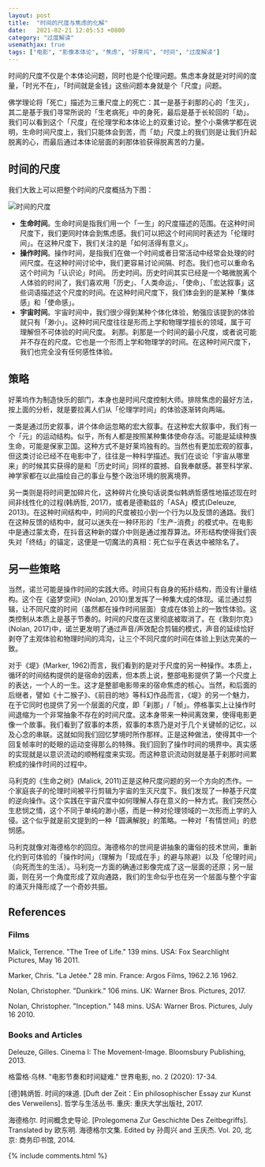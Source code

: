 ```yaml
---
layout: post
title:  "时间的尺度与焦虑的化解"
date:   2021-02-21 12:05:53 +0800
category: "过度解读"
usemathjax: true
tags: ["电影", "影像本体论", "焦虑", "好莱坞", "时间", "过度解读"]
---
```


时间的尺度不仅是个本体论问题，同时也是个伦理问题。焦虑本身就是对时间的度量，「时光不在」，「时间就是金钱」这些问题本身就是个「尺度」问题。

佛学理论将「死亡」描述为三重尺度上的死亡：其一是基于刹那的心的「生灭」，其二是基于我们寻常所说的「生老病死」中的身死，最后是基于长轮回的「劫」。我们可以看到这个「尺度」在伦理学和本体论上的双重讨论。整个小乘佛学都在说明，生命时间尺度上，我们只能体会到苦，而「劫」尺度上的我们则是让我们升起脱离的心，而最后通过本体论层面的刹那体验获得脱离苦的力量。

## 时间的尺度

我们大致上可以把整个时间的尺度概括为下图：

![时间的尺度](https://typora-picgo-bed.oss-cn-beijing.aliyuncs.com/%E6%97%B6%E9%97%B4%E7%9A%84%E5%B0%BA%E5%BA%A6.png)

- **生命时间**。生命时间是指我们用一个「一生」的尺度描述的范围。在这种时间尺度下，我们更同时体会到焦虑感。我们可以把这个时间同时表述为「伦理时间」。在这种尺度下，我们关注的是「如何活得有意义」。
- **操作时间**。操作时间，是指我们在做一个时间或者日常活动中经常会处理的时间尺度。在这种时间讨论中，我们更容易讨论间隔、时态。我们也可以重命名这个时间为「认识论」时间。
历史时间。历史时间其实已经是一个略微脱离个人体验的时间了，我们喜欢用「历史」、「人类命运」、「使命」、「宏达叙事」这些词语描述这个尺度的时间。在这种时间尺度下，我们体会到的是某种「集体感」和「使命感」。
- **宇宙时间**。宇宙时间中，我们很少得到某种个体化体验，勉强应该提到的体验就只有「渺小」。这种时间尺度往往是形而上学和物理学擅长的领域，属于可理解但不可体验的时间尺度。
刹那。刹那是一个时间的最小尺度，或者说可能并不存在的尺度。它也是一个形而上学和物理学的时间。在这种时间尺度下，我们也完全没有任何感性体验。

## 策略

好莱坞作为制造快乐的部门，本身也是时间尺度控制大师。排除焦虑的最好方法，按上面的分析，就是要拉离人们从「伦理学时间」的体验逐渐转向两端。

一类是通过历史叙事，讲个体命运忽略的宏大叙事。在这种宏大叙事中，我们有一个「元」的运动结构。似乎，所有人都是按照某种集体使命存活。可能是延续种族生命，可能是保家卫国。这种方式不是好莱坞独有的。当然也有更加宏观的叙事，但这类讨论已经不在电影中了，往往是一种科学描述。我们在谈论「宇宙从哪里来」的时候其实获得的是和「历史时间」同样的震撼、自我奉献感。甚至科学家、神学家都在以此描绘自己的事业与整个政治环境的脱离境界。

另一类则是将时间更加碎片化，这种碎片化换句话说类似韩炳哲感性地描述现在时间非线性化的过程(韩炳哲, 2017)，或者是德勒兹的「ASA」模式(Deleuze, 2013)。在这种时间结构中，时间的尺度被拉小到一个行为以及反馈的通路。我们在这种反馈的结构中，就可以迷失在一种环形的「生产-消费」的模式中。在电影中是通过蒙太奇，在抖音这种新的媒介中则是通过推荐算法。环形结构使得我们丧失对「终结」的锚定，这便是一切魔法的真相：死亡似乎在表达中被除名了。

## 另一些策略

当然，诺兰可能是操作时间的实践大师。时间只有自身的拓扑结构，而没有计量结构。这个在《盗梦空间》(Nolan, 2010)里发挥了一种集大成的体现。诺兰通过剪辑，让不同尺度的时间（虽然都在操作时间层面）变成在体验上的一致性体验。这类控制从本质上是基于节奏的。时间的尺度在这里彻底被取消了。在《敦刻尔克》(Nolan, 2017)中，诺兰更发明了通过声音/声效配合剪辑的模式，声音的延续恰好剥夺了主观体验和物理时间的鸿沟，让三个不同尺度的时间在体验上到达完美的一致。

对于《堤》(Marker, 1962)而言，我们看到的是对于尺度的另一种操作。本质上，循环的时间结构提供的是宿命的因素，但本质上说，整部电影提供了第一个尺度上的表达，一个人的一生。这才是整部电影带来的宿命焦虑的核心。当然，和后面的后继者，譬如《十二猴子》、《前目的地》等科幻作品而言，《堤》的另一个魅力，在于它同时也提供了另一个层面的尺度，即「刹那」/「帧」。停格事实上让操作时间退缩为一个非常抽象不存在的时间尺度。这本身带来一种间离效果，使得电影更像一个故事。我们看到了叙事的本质，叙事的本质乃是对于几个关键帧的记忆，以及心念的串联。这就如同我们回忆梦境时所作那样。正是这种做法，使得其中一个回复帧率时的眨眼的运动变得那么的特殊。我们回到了操作时间的境界中。真实感的实现就是以意识流动的顺畅程度来实现。而这种意识流动则就是基于刹那时间累积成的操作时间的过程中。

马利克的《生命之树》(Malick, 2011)正是这种尺度问题的另一个方向的杰作。一个家庭丧子的伦理时间被平行剪辑为宇宙的生灭尺度下。我们发现了一种基于尺度的逆向操作。这个实践在宇宙尺度中如何理解人存在意义的一种方式。我们突然心生悲悯之情，这个不同于单纯的渺小感，而是一种对伦理领域的一次形而上学的入侵。这个似乎就是前文提到的一种「圆满解脱」的策略。一种对「有情世间」的悲悯感。

马利克就像对海德格尔的回应。海德格尔的世间是讲抽象的庸俗的技术世间，重新化约到可体验的「操作时间」（理解为「现成在手」的避与除避）以及「伦理时间」（向死而生的生活）。马利克一方面的确通过影像完成了这一层面的还原；另一层面，则在另一个角度形成了双向通路，我们的生命似乎也在另一个层面与整个宇宙的涌灭升降形成了一个奇妙共振。

## References

### Films

Malick, Terrence. "The Tree of Life." 139 mins. USA: Fox Searchlight Pictures, May 16 2011.

Marker, Chris. "La Jetée." 28 min. France: Argos Films, 1962.2.16 1962.

Nolan, Christopher. "Dunkirk." 106 mins. UK: Warner Bros. Pictures, 2017.

Nolan, Christopher. "Inception." 148 mins. USA: Warner Bros. Pictures, July 16 2010.

### Books and Articles

Deleuze, Gilles. Cinema I: The Movement-Image. Bloomsbury Publishing, 2013.

格雷格·乌林. "电影节奏和时间疑难." 世界电影, no. 2 (2020): 17-34.

[德]韩炳哲. 时间的味道. [Duft der Zeit：Ein philosophischer Essay zur Kunst des Verweilens]. 哲学与生活丛书. 重庆: 重庆大学出版社, 2017.

海德格尔. 时间概念史导论. [Prolegomena Zur Geschichte Des Zeitbegriffs]. Translated by 欧东明. 海德格尔文集. Edited by 孙周兴 and 王庆杰. Vol. 20, 北京: 商务印书馆, 2014.

{% include comments.html %}
